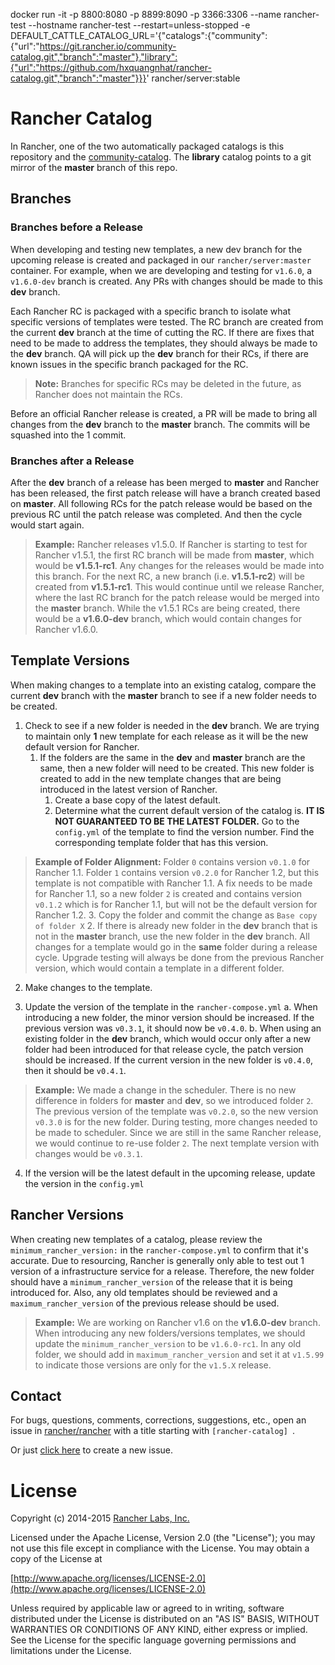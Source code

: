 docker run -it -p 8800:8080 -p 8899:8090 -p 3366:3306 --name rancher-test --hostname rancher-test --restart=unless-stopped -e DEFAULT_CATTLE_CATALOG_URL='{"catalogs":{"community":{"url":"https://git.rancher.io/community-catalog.git","branch":"master"},"library":{"url":"https://github.com/hxquangnhat/rancher-catalog.git","branch":"master"}}}' rancher/server:stable

# Rancher Catalog

In Rancher, one of the two automatically packaged catalogs is this repository and the [community-catalog](https://github.com/rancher/community-catalog). The **library** catalog points to a git mirror of the **master** branch of this repo.

## Branches

### Branches before a Release

When developing and testing new templates, a new dev branch for the upcoming release is created and packaged in our `rancher/server:master` container. For example, when we are developing and testing for `v1.6.0`, a `v1.6.0-dev` branch is created. Any PRs with changes should be made to this **dev** branch.

Each Rancher RC is packaged with a specific branch to isolate what specific versions of templates were tested. The RC branch are created from the current **dev** branch at the time of cutting the RC. If there are fixes that need to be made to address the templates, they should always be made to the **dev** branch. QA will pick up the **dev** branch for their RCs, if there are known issues in the specific branch packaged for the RC.

> **Note:** Branches for specific RCs may be deleted in the future, as Rancher does not maintain the RCs.

Before an official Rancher release is created, a PR will be made to bring all changes from the **dev** branch to the **master** branch. The commits will be squashed into the 1 commit.

### Branches after a Release

After the **dev** branch of a release has been merged to **master** and Rancher has been released, the first patch release will have  a branch created based on **master**. All following RCs for the patch release would be based on the previous RC until the patch release was completed. And then the cycle would start again. 

> **Example:** Rancher releases v1.5.0. If Rancher is starting to test for Rancher v1.5.1, the first RC branch will be made from **master**, which would be **v1.5.1-rc1**. Any changes for the releases would be made into this branch. For the next RC, a new branch (i.e. **v1.5.1-rc2**) will be created from **v1.5.1-rc1**. This would continue until we release Rancher, where the last RC branch for the patch release would be merged into the **master** branch. While the v1.5.1 RCs are being created, there would be a **v1.6.0-dev** branch, which would contain changes for Rancher v1.6.0.  

## Template Versions

When making changes to a template into an existing catalog, compare the current **dev** branch with the **master** branch to see if a new folder needs to be created.

1. Check to see if a new folder is needed in the **dev** branch. We are trying to maintain only **1** new template for each release as it will be the new default version for Rancher. 
      1. If the folders are the same in the **dev** and **master** branch are the same, then a new folder will need to be created. This new folder is created to add in the new template changes that are being introduced in the latest version of Rancher. 
          1. Create a base copy of the latest default.
          2. Determine what the current default version of the catalog is. **IT IS NOT GUARANTEED TO BE THE LATEST FOLDER.** Go to the `config.yml` of the template to find the version number. Find the corresponding template folder that has this version.
> **Example of Folder Alignment:** Folder `0` contains version `v0.1.0` for Rancher 1.1. Folder `1` contains version `v0.2.0` for Rancher 1.2, but this template is not compatible with Rancher 1.1. A fix needs to be made for Rancher 1.1, so a new folder `2` is created and contains version `v0.1.2` which is for Rancher 1.1, but will not be the default version for Rancher 1.2. 
          3. Copy the folder and commit the change as `Base copy of folder X`
      2. If there is already new folder in the **dev** branch that is not in the **master** branch, use the new folder in the **dev** branch. All changes for a template would go in the **same** folder during a release cycle. Upgrade testing will always be done from the previous Rancher version, which would contain a template in a different folder.

2. Make changes to the template.

3. Update the version of the template in the `rancher-compose.yml`
  a. When introducing a new folder, the minor version should be increased. If the previous version was `v0.3.1`, it should now be `v0.4.0`.
  b. When using an existing folder in the **dev** branch, which would occur only after a new folder had been introduced for that release cycle, the patch version should be increased. If the current version in the new folder is `v0.4.0`, then it should be `v0.4.1`.

> **Example:** We made a change in the scheduler. There is no new difference in folders for **master** and **dev**, so we introduced folder `2`. The previous version of the template was `v0.2.0`, so the new version `v0.3.0` is for the new folder. During testing, more changes needed to be made to scheduler. Since we are still in the same Rancher release, we would continue to re-use folder `2`. The next template version with changes would be `v0.3.1`.   

4. If the version will be the latest default in the upcoming release, update the version in the `config.yml`

## Rancher Versions

When creating new templates of a catalog, please review the `minimum_rancher_version:` in the `rancher-compose.yml` to confirm that it's accurate. Due to resourcing, Rancher is generally only able to test out 1 version of a infrastructure service for a release. Therefore, the new folder should have a `minimum_rancher_version` of the release that it is being introduced for. Also, any old templates should be reviewed and a `maximum_rancher_version` of the previous release should be used.

> **Example:** We are working on Rancher v1.6 on the **v1.6.0-dev** branch. When introducing any new folders/versions templates, we should update the `minimum_rancher_version` to be `v1.6.0-rc1`. In any old folder, we should add in `maximum_rancher_version` and set it at `v1.5.99` to indicate those versions are only for the `v1.5.X` release. 

## Contact
For bugs, questions, comments, corrections, suggestions, etc., open an issue in
 [rancher/rancher](//github.com/rancher/rancher/issues) with a title starting with `[rancher-catalog] `.

Or just [click here](//github.com/rancher/rancher/issues/new?title=%5Brancher-catalog%5D%20) to create a new issue.

# License
Copyright (c) 2014-2015 [Rancher Labs, Inc.](http://rancher.com)

Licensed under the Apache License, Version 2.0 (the "License");
you may not use this file except in compliance with the License.
You may obtain a copy of the License at

[http://www.apache.org/licenses/LICENSE-2.0](http://www.apache.org/licenses/LICENSE-2.0)

Unless required by applicable law or agreed to in writing, software
distributed under the License is distributed on an "AS IS" BASIS,
WITHOUT WARRANTIES OR CONDITIONS OF ANY KIND, either express or implied.
See the License for the specific language governing permissions and
limitations under the License.
